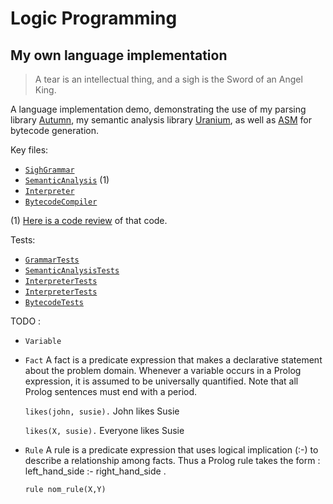 # Logic Programming
## My own language implementation


> A tear is an intellectual thing, and a sigh is the Sword of an Angel King.

A language implementation demo, demonstrating the use of my parsing library [Autumn], my semantic
analysis library [Uranium], as well as [ASM] for bytecode generation.

[Autumn]: https://github.com/norswap/autumn
[Uranium]: https://github.com/norswap/uranium
[ASM]: https://asm.ow2.io/

Key files:
- [`SighGrammar`](/src/norswap/logic/SighGrammar.java)
- [`SemanticAnalysis`](/src/norswap/logic/SemanticAnalysis.java) (1)
- [`Interpreter`](/src/norswap/logic/interpreter/Interpreter.java)
- [`BytecodeCompiler`](/src/norswap/logic/bytecode/BytecodeCompiler.java)

(1) [Here is a code review][review] of that code.

[review]: https://www.youtube.com/watch?v=AgnVQWw-4gk&list=PLOech0kWpH8-njQpmSNGSiQBPUvl8v3IM

Tests:
- [`GrammarTests`](/test/GrammarTests.java)
- [`SemanticAnalysisTests`](/test/SemanticAnalysisTests.java)
- [`InterpreterTests`](/test/InterpreterTests.java)
- [`InterpreterTests`](/test/InterpreterTests.java)
- [`BytecodeTests`](/test/BytecodeTests.java)

TODO :
- `Variable` 


- `Fact` 
A fact is a predicate expression that makes a declarative statement about the problem domain. Whenever a variable occurs in a Prolog expression, it is assumed to be universally quantified. Note that all Prolog sentences must end with a period.

    `likes(john, susie).`                   John likes Susie

    `likes(X, susie).`                      Everyone likes Susie


- `Rule`
A rule is a predicate expression that uses logical implication (:-) to describe a relationship among facts. 
Thus a Prolog rule takes the form : left_hand_side :- right_hand_side .

    `rule nom_rule(X,Y)`